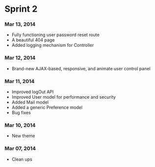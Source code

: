# Sprint 2

### Mar 13, 2014
* Fully functioning user password reset route
* A beautiful 404 page
* Added logging mechanism for Controller

### Mar 12, 2014
* Brand-new AJAX-based, responsive, and animate user control panel

### Mar 11, 2014
* Improved logOut API
* Improved User model for performance and security
* Added Mail model
* Added a generic Preference model
* Bug fixes

### Mar 10, 2014
* New theme

### Mar 07, 2014
* Clean ups
